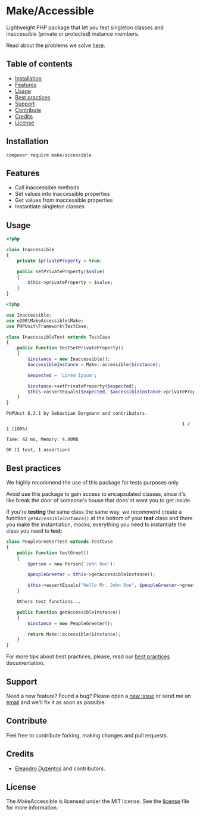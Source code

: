 # Make/Accessible

Lightweight PHP package that let you test singleton classes and inaccessible (private or protected) instance members.

Read about the problems we solve [here](https://github.com/e200/MakeAccessible/tree/master/docs/problems).

## Table of contents

- [Installation](#installation)
- [Features](#features)
- [Usage](#usage)
- [Best practices](#best-practices)
- [Support](#support)
- [Contribute](#contribute)
- [Credits](#credits)
- [License](#license)

## Installation

    composer require make/accessible

## Features

- Call inaccessible methods
- Set values into inaccessible properties
- Get values from inaccessible properties
- Instantiate singleton classes

## Usage

```php
<?php

class Inaccessible
{
    private $privateProperty = true;

    public setPrivateProperty($value)
    {
        $this->privateProperty = $value;
    }
}
```

```php
<?php

use Inaccessible;
use e200\MakeAccessible\Make;
use PHPUnit\Framework\TestCase;

class InaccessibleTest extends TestCase
{
    public function testSetPrivateProperty()
    {
        $instance = new Inaccessible();
        $accessibleInstance = Make::accessible($instance);

        $expected = 'Lorem Ipsum';

        $instance->setPrivateProperty($expected);
        $this->assertEquals($expected, $accessibleInstance->privateProperty);
    }
}

```

```
PHPUnit 6.3.1 by Sebastian Bergmann and contributors.

                                                                  1 / 1 (100%)

Time: 42 ms, Memory: 4.00MB

OK (1 test, 1 assertion)
```

## Best practices

We highly recommend the use of this package for tests purposes only.

Avoid use this package to gain access to encapsulated classes, since it's like break the door of someone's house that does'nt want you to get inside.

If you're **testing** the same class the same way, we recommend create a function `getAccessibleInstance()` at the bottom of your **test** class and there you make the instantiation, mocks, everything you need to instantiate the class you need to **test**:

```php
class PeopleGreeterTest extends TestCase
{
    public function testGreet()
    {
        $person = new Person('John Doe');

        $peopleGreeter = $this->getAccessibleInstance();

        $this->assertEquals("Hello Mr. John Doe", $peopleGreeter->greet($person));
    }

    Others test functions...

    public function getAccessibleInstance()
    {
        $instance = new PeopleGreeter();

        return Make::accessible($instance);
    }
}

```

For more tips about best practices, please, read our [best practices](https://github.com/e200/MakeAccessible/) documentation.

## Support

Need a new feature? Found a bug? Please open a [new issue](https://github.com/e200/MakeAccessible/issues/new) or send me an [email](mailto://eleandro@inbox.ru) and we'll fix it as soon as possible.

## Contribute

Feel free to contribute forking, making changes and pull requests.

## Credits

 - [Eleandro Duzentos](https://github.com/e200) and contributors.

## License

The MakeAccessible is licensed under the MIT license. See the [license](https://github.com/e200/MakeAccessible/blob/master/license.md) file for more information.
